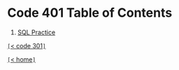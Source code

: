 # Code 401 Table of Contents

1. [SQL Practice](401-01.md)

[`[`< code 301`]`](code301.md)

[`[`< home`]`](README.md)
